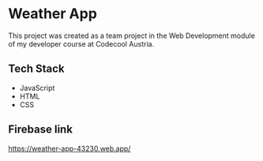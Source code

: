 # Weather App

This project was created as a team project in the Web Development module of my developer course at Codecool Austria. 

## Tech Stack

- JavaScript
- HTML
- CSS
  
## Firebase link
https://weather-app-43230.web.app/ 
